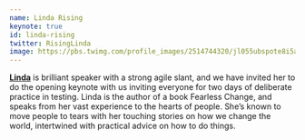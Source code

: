 ```yaml
---
name: Linda Rising
keynote: true
id: linda-rising
twitter: RisingLinda
image: https://pbs.twimg.com/profile_images/2514744320/jl055ubspote8i5a8gaq.jpeg
---
```

[**Linda**](http://www.lindarising.org) is brilliant speaker with a strong agile slant, and we have invited her to do the opening keynote with us inviting everyone for two days of deliberate practice in testing. Linda is the author of a book Fearless Change, and speaks from her vast experience to the hearts of people. She’s known to move people to tears with her touching stories on how we change the world, intertwined with practical advice on how to do things.
